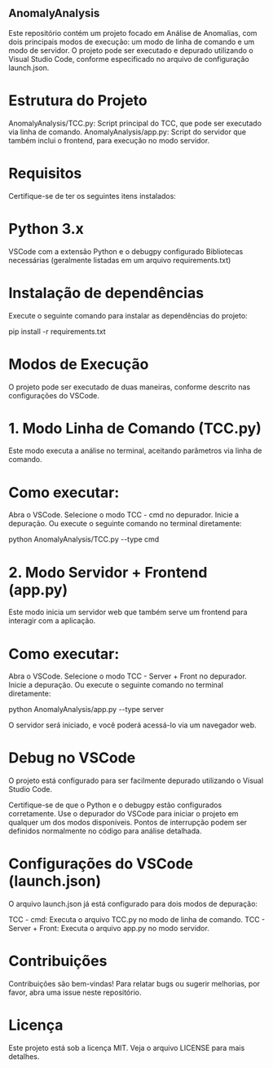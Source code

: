 ## AnomalyAnalysis
Este repositório contém um projeto focado em Análise de Anomalias, com dois principais modos de execução: um modo de linha de comando e um modo de servidor. O projeto pode ser executado e depurado utilizando o Visual Studio Code, conforme especificado no arquivo de configuração launch.json.

# Estrutura do Projeto
AnomalyAnalysis/TCC.py: Script principal do TCC, que pode ser executado via linha de comando.
AnomalyAnalysis/app.py: Script do servidor que também inclui o frontend, para execução no modo servidor.
# Requisitos
Certifique-se de ter os seguintes itens instalados:

# Python 3.x
VSCode com a extensão Python e o debugpy configurado
Bibliotecas necessárias (geralmente listadas em um arquivo requirements.txt)
# Instalação de dependências
Execute o seguinte comando para instalar as dependências do projeto:

pip install -r requirements.txt


# Modos de Execução
O projeto pode ser executado de duas maneiras, conforme descrito nas configurações do VSCode.

# 1. Modo Linha de Comando (TCC.py)
Este modo executa a análise no terminal, aceitando parâmetros via linha de comando.

# Como executar:

Abra o VSCode.
Selecione o modo TCC - cmd no depurador.
Inicie a depuração.
Ou execute o seguinte comando no terminal diretamente:

python AnomalyAnalysis/TCC.py --type cmd


# 2. Modo Servidor + Frontend (app.py)
Este modo inicia um servidor web que também serve um frontend para interagir com a aplicação.

# Como executar:

Abra o VSCode.
Selecione o modo TCC - Server + Front no depurador.
Inicie a depuração.
Ou execute o seguinte comando no terminal diretamente:

python AnomalyAnalysis/app.py --type server

O servidor será iniciado, e você poderá acessá-lo via um navegador web.

# Debug no VSCode
O projeto está configurado para ser facilmente depurado utilizando o Visual Studio Code.

Certifique-se de que o Python e o debugpy estão configurados corretamente.
Use o depurador do VSCode para iniciar o projeto em qualquer um dos modos disponíveis.
Pontos de interrupção podem ser definidos normalmente no código para análise detalhada.

# Configurações do VSCode (launch.json)
O arquivo launch.json já está configurado para dois modos de depuração:

TCC - cmd: Executa o arquivo TCC.py no modo de linha de comando.
TCC - Server + Front: Executa o arquivo app.py no modo servidor.

# Contribuições
Contribuições são bem-vindas! Para relatar bugs ou sugerir melhorias, por favor, abra uma issue neste repositório.

# Licença
Este projeto está sob a licença MIT. Veja o arquivo LICENSE para mais detalhes.